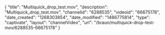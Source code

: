{
    "title": "Multiquick_drop_test.mov",
    "description": "Multiquick_drop_test.mov",
    "channelid": "6288535",
    "videoid": "66675178",
    "date_created": "1268303854",
    "date_modified": "1486775814",
    "type": "captivate",
    "layout": "channelVideo",
    "url": "\/braun\/multiquick-drop-test-mov\/6288535-66675178"
}